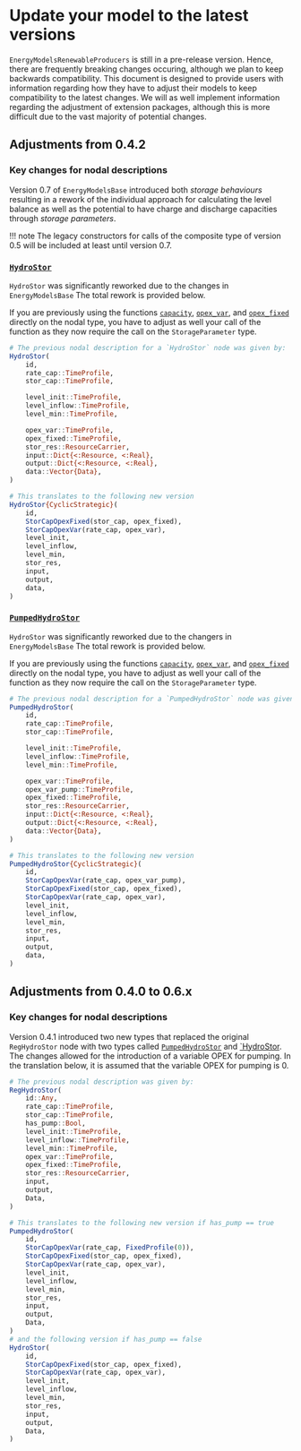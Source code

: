 # Update your model to the latest versions

`EnergyModelsRenewableProducers` is still in a pre-release version.
Hence, there are frequently breaking changes occuring, although we plan to keep backwards compatibility.
This document is designed to provide users with information regarding how they have to adjust their models to keep compatibility to the latest changes.
We will as well implement information regarding the adjustment of extension packages, although this is more difficult due to the vast majority of potential changes.

## Adjustments from 0.4.2

### Key changes for nodal descriptions

Version 0.7 of `EnergyModelsBase` introduced both *storage behaviours* resulting in a rework of the individual approach for calculating the level balance as well as the potential to have charge and discharge capacities through *storage parameters*.

!!! note
    The legacy constructors for calls of the composite type of version 0.5 will be included at least until version 0.7.

### [`HydroStor`](@ref)

`HydroStor` was significantly reworked due to the changes in `EnergyModelsBase`
The total rework is provided below.

If you are previously using the functions [`capacity`](@ref), [`opex_var`](@ref), and [`opex_fixed`](@ref) directly on the nodal type, you have to adjust as well your call of the function as they now require the call on the `StorageParameter` type.

```julia
# The previous nodal description for a `HydroStor` node was given by:
HydroStor(
    id,
    rate_cap::TimeProfile,
    stor_cap::TimeProfile,

    level_init::TimeProfile,
    level_inflow::TimeProfile,
    level_min::TimeProfile,

    opex_var::TimeProfile,
    opex_fixed::TimeProfile,
    stor_res::ResourceCarrier,
    input::Dict{<:Resource, <:Real},
    output::Dict{<:Resource, <:Real},
    data::Vector{Data},
)

# This translates to the following new version
HydroStor{CyclicStrategic}(
    id,
    StorCapOpexFixed(stor_cap, opex_fixed),
    StorCapOpexVar(rate_cap, opex_var),
    level_init,
    level_inflow,
    level_min,
    stor_res,
    input,
    output,
    data,
)
```

### [`PumpedHydroStor`](@ref)

`HydroStor` was significantly reworked due to the changers in `EnergyModelsBase`
The total rework is provided below.

If you are previously using the functions [`capacity`](@ref), [`opex_var`](@ref), and [`opex_fixed`](@ref) directly on the nodal type, you have to adjust as well your call of the function as they now require the call on the `StorageParameter` type.

```julia
# The previous nodal description for a `PumpedHydroStor` node was given by:
PumpedHydroStor(
    id,
    rate_cap::TimeProfile,
    stor_cap::TimeProfile,

    level_init::TimeProfile,
    level_inflow::TimeProfile,
    level_min::TimeProfile,

    opex_var::TimeProfile,
    opex_var_pump::TimeProfile,
    opex_fixed::TimeProfile,
    stor_res::ResourceCarrier,
    input::Dict{<:Resource, <:Real},
    output::Dict{<:Resource, <:Real},
    data::Vector{Data},
)

# This translates to the following new version
PumpedHydroStor{CyclicStrategic}(
    id,
    StorCapOpexVar(rate_cap, opex_var_pump),
    StorCapOpexFixed(stor_cap, opex_fixed),
    StorCapOpexVar(rate_cap, opex_var),
    level_init,
    level_inflow,
    level_min,
    stor_res,
    input,
    output,
    data,
)
```

## Adjustments from 0.4.0 to 0.6.x

### Key changes for nodal descriptions

Version 0.4.1 introduced two new types that replaced the original `RegHydroStor` node with two types called [`PumpedHydroStor`](@ref) and [`HydroStor](@ref).
The changes allowed for the introduction of a variable OPEX for pumping.
In the translation below, it is assumed that the variable OPEX for pumping is 0.

```julia
# The previous nodal description was given by:
RegHydroStor(
    id::Any,
    rate_cap::TimeProfile,
    stor_cap::TimeProfile,
    has_pump::Bool,
    level_init::TimeProfile,
    level_inflow::TimeProfile,
    level_min::TimeProfile,
    opex_var::TimeProfile,
    opex_fixed::TimeProfile,
    stor_res::ResourceCarrier,
    input,
    output,
    Data,
)

# This translates to the following new version if has_pump == true
PumpedHydroStor(
    id,
    StorCapOpexVar(rate_cap, FixedProfile(0)),
    StorCapOpexFixed(stor_cap, opex_fixed),
    StorCapOpexVar(rate_cap, opex_var),
    level_init,
    level_inflow,
    level_min,
    stor_res,
    input,
    output,
    Data,
)
# and the following version if has_pump == false
HydroStor(
    id,
    StorCapOpexFixed(stor_cap, opex_fixed),
    StorCapOpexVar(rate_cap, opex_var),
    level_init,
    level_inflow,
    level_min,
    stor_res,
    input,
    output,
    Data,
)
```
